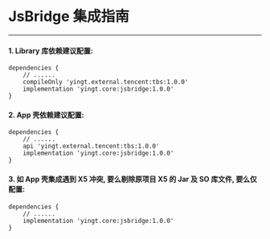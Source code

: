 # JsBridge 集成指南
-----
#### 1. Library 库依赖建议配置: 
```
dependencies {
    // ......
    compileOnly 'yingt.external.tencent:tbs:1.0.0'
    implementation 'yingt.core:jsbridge:1.0.0'
}
```

#### 2. App 壳依赖建议配置: 
```
dependencies {
    // ......
    api 'yingt.external.tencent:tbs:1.0.0'
    implementation 'yingt.core:jsbridge:1.0.0'
}
```

#### 3. 如 App 壳集成遇到 X5 冲突, 要么剔除原项目 X5 的 Jar 及 SO 库文件, 要么仅配置: 
```
dependencies {
    // ......
    implementation 'yingt.core:jsbridge:1.0.0'
}
```